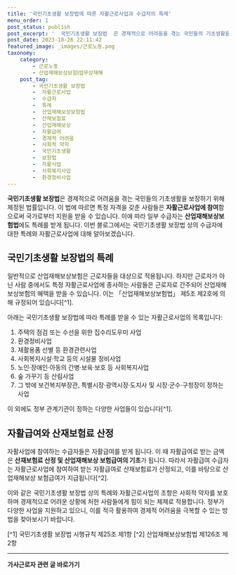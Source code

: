 ```yaml
---
title: '국민기초생활 보장법에 따른 자활근로사업과 수급자의 특례'
menu_order: 1
post_status: publish
post_excerpt: '  국민기초생활 보장법  은 경제적으로 어려움을 겪는 국민들의 기초생활을 보장하기 위해 제정된 법률입니다. 이 법에 따르면 특정 자격을 갖춘 사람들은   자활근로사업에 참여  함으로써 국가로부터 지원을 받을 수 있습니다. 이에 따라 일부 수급자는   산업재해보상보험법  에도 특례를 받게 됩니다. 이번 블로그에서는 국민기초생활 보장법 상의 수급자에 대한 특례와 자활근로사업에 대해 알아보겠습니다.'
post_date: 2023-10-26 22:11:42
featured_image: _images/근로노동.png
taxonomy:
    category:
        - 근로노동
        - 산업재해보상보험Ⅰ업무상재해
    post_tag:
        - 국민기초생활 보장법
        -  자활근로사업
        -  수급자
        -  특례
        -  산업재해보상보험법
        -  산재보험료
        -  산업재해보상
        -  자활급여
        -  경제적 어려움
        -  사회적 약자
        -  국민기초생활
        -  보장법
        -  자활사업
        -  사회복지사업
        -  환경정비사업
---
```



**국민기초생활 보장법**은 경제적으로 어려움을 겪는 국민들의 기초생활을 보장하기 위해 제정된 법률입니다. 이 법에 따르면 특정 자격을 갖춘 사람들은 **자활근로사업에 참여**함으로써 국가로부터 지원을 받을 수 있습니다. 이에 따라 일부 수급자는 **산업재해보상보험법**에도 특례를 받게 됩니다. 이번 블로그에서는 국민기초생활 보장법 상의 수급자에 대한 특례와 자활근로사업에 대해 알아보겠습니다.

## 국민기초생활 보장법의 특례

일반적으로 산업재해보상보험은 근로자들을 대상으로 적용됩니다. 하지만 근로자가 아닌 사람 중에서도 특정 자활근로사업에 종사하는 사람들은 근로자로 간주되어 산업재해보상보험의 혜택을 받을 수 있습니다. 이는 「산업재해보상보험법」 제5조 제2호에 의해 규정되어 있습니다[^1].

아래는 국민기초생활 보장법에 따라 특례를 받을 수 있는 자활근로사업의 목록입니다:

1. 주택의 점검 또는 수선을 위한 집수리도우미 사업
2. 환경정비사업
3. 재활용품 선별 등 환경관련사업
4. 사회복지시설·학교 등의 시설물 정비사업
5. 노인·장애인·아동의 간병·보육·보호 등 사회복지사업
6. 숲 가꾸기 등 산림사업
7. 그 밖에 보건복지부장관, 특별시장·광역시장·도지사 및 시장·군수·구청장이 정하는 사업

이 외에도 정부 관계기관이 정하는 다양한 사업들이 있습니다[^1].

## 자활급여와 산재보험료 산정

자활사업에 참여하는 수급자들은 자활급여를 받게 됩니다. 이 때 자활급여로 받는 금액은 **산재보험료 산정 및 산업재해보상 보험급여의 기초**가 됩니다. 따라서 자활급여 수급자는 자활근로사업에 참여하여 받는 자활급여로 산재보험료가 산정되고, 이를 바탕으로 산업재해보상 보험급여가 지급됩니다[^2].

이와 같은 국민기초생활 보장법 상의 특례와 자활근로사업의 조항은 사회적 약자를 보호하며 경제적으로 어려운 상황에 처한 사람들에게 힘이 되는 체제로 작용합니다. 정부가 다양한 사업을 지원하고 있으니, 이를 적극 활용하여 경제적 어려움을 극복할 수 있는 방법을 찾아보시기 바랍니다.

[^1] 국민기초생활 보장법 시행규칙 제25조 제1항
[^2] 산업재해보상보험법 제126조 제2항
<!-- wp:separator -->
<hr class="wp-block-separator has-alpha-channel-opacity"/>
<!-- /wp:separator -->

<!-- wp:group {"backgroundColor":"base","layout":{"type":"constrained"}} -->
<div class="wp-block-group has-base-background-color has-background"><!-- wp:paragraph {"align":"center","fontSize":"medium"} -->
<p class="has-text-align-center has-large-font-size"><strong>가사근로자 관련 글 바로가기</strong></p>
<!-- /wp:paragraph -->


<!-- wp:latest-posts
{"categories":[{"id":9531,"count":19,"description":"","link":"https://uknowlaw.com/category/%ea%b0%80%ec%82%ac%ea%b7%bc%eb%a1%9c%ec%9e%90/","name":"가사근로자","slug":"가사근로자","taxonomy":"category","parent":0,"meta":[],"_links":{"self":[{"href":"https://uknowlaw.com/wp-json/wp/v2/categories/9531"}],"collection":[{"href":"https://uknowlaw.com/wp-json/wp/v2/categories"}],"about":[{"href":"https://uknowlaw.com/wp-json/wp/v2/taxonomies/category"}],"wp:post_type":[{"href":"https://uknowlaw.com/wp-json/wp/v2/posts?categories=9531"}],"curies":[{"name":"wp","href":"https://api.w.org/{rel}","templated":true}]}}],"postsToShow":100,"excerptLength":28,"postLayout":"grid","columns":2,"featuredImageAlign":"left","featuredImageSizeSlug":"large","fontSize":18px} /--></div>
<!-- /wp:group -->
